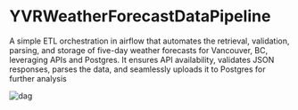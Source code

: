 # YVRWeatherForecastDataPipeline
A simple ETL orchestration in airflow that automates the retrieval, validation, parsing, and storage of five-day weather forecasts for Vancouver, BC, leveraging APIs and Postgres. It ensures API availability, validates JSON responses, parses the data, and seamlessly uploads it to Postgres for further analysis






![dag](https://github.com/Andy-yun-liang/yvr_weather_airflow_etl/assets/73871814/3057b01f-5c0a-46e5-acfb-1885888e7c5f)
